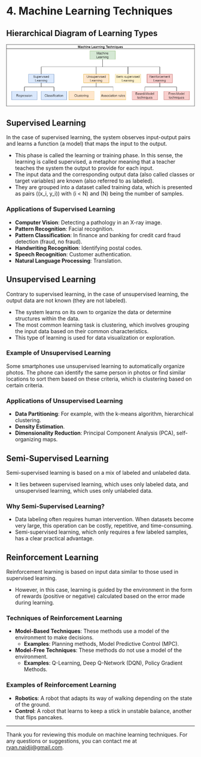 # 4. Machine Learning Techniques

## Hierarchical Diagram of Learning Types

![Machine Learning Techniques](ML_techniques.png)

## Supervised Learning

In the case of supervised learning, the system observes input-output pairs and learns a function (a model) that maps the input to the output.
- This phase is called the learning or training phase. In this sense, the learning is called supervised, a metaphor meaning that a teacher teaches the system the output to provide for each input.
- The input data and the corresponding output data (also called classes or target variables) are known (also referred to as labeled).
- They are grouped into a dataset called training data, which is presented as pairs \((x_i, y_i)\) with \(i < N\) and \(N\) being the number of samples.

### Applications of Supervised Learning

- **Computer Vision**: Detecting a pathology in an X-ray image.
- **Pattern Recognition**: Facial recognition.
- **Pattern Classification**: In finance and banking for credit card fraud detection (fraud, no fraud).
- **Handwriting Recognition**: Identifying postal codes.
- **Speech Recognition**: Customer authentication.
- **Natural Language Processing**: Translation.

## Unsupervised Learning

Contrary to supervised learning, in the case of unsupervised learning, the output data are not known (they are not labeled).
- The system learns on its own to organize the data or determine structures within the data.
- The most common learning task is clustering, which involves grouping the input data based on their common characteristics.
- This type of learning is used for data visualization or exploration.

### Example of Unsupervised Learning

Some smartphones use unsupervised learning to automatically organize photos. The phone can identify the same person in photos or find similar locations to sort them based on these criteria, which is clustering based on certain criteria.

### Applications of Unsupervised Learning

- **Data Partitioning**: For example, with the k-means algorithm, hierarchical clustering.
- **Density Estimation**.
- **Dimensionality Reduction**: Principal Component Analysis (PCA), self-organizing maps.

## Semi-Supervised Learning

Semi-supervised learning is based on a mix of labeled and unlabeled data.
- It lies between supervised learning, which uses only labeled data, and unsupervised learning, which uses only unlabeled data.

### Why Semi-Supervised Learning?

- Data labeling often requires human intervention. When datasets become very large, this operation can be costly, repetitive, and time-consuming.
- Semi-supervised learning, which only requires a few labeled samples, has a clear practical advantage.

## Reinforcement Learning

Reinforcement learning is based on input data similar to those used in supervised learning.
- However, in this case, learning is guided by the environment in the form of rewards (positive or negative) calculated based on the error made during learning.

### Techniques of Reinforcement Learning

- **Model-Based Techniques**: These methods use a model of the environment to make decisions.
  - **Examples**: Planning methods, Model Predictive Control (MPC).
- **Model-Free Techniques**: These methods do not use a model of the environment.
  - **Examples**: Q-Learning, Deep Q-Network (DQN), Policy Gradient Methods.

### Examples of Reinforcement Learning

- **Robotics**: A robot that adapts its way of walking depending on the state of the ground.
- **Control**: A robot that learns to keep a stick in unstable balance, another that flips pancakes.

---

Thank you for reviewing this module on machine learning techniques. For any questions or suggestions, you can contact me at [ryan.naidji@gmail.com](mailto:ryan.naidji@gmail.com).
